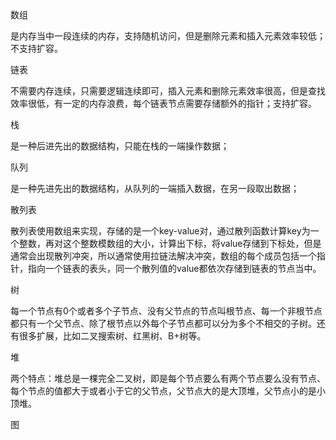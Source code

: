 数组

是内存当中一段连续的内存，支持随机访问，但是删除元素和插入元素效率较低；不支持扩容。

链表

不需要内存连续，只需要逻辑连续即可，插入元素和删除元素效率很高，但是查找效率很低，有一定的内存浪费，每个链表节点需要存储额外的指针；支持扩容。

栈

是一种后进先出的数据结构，只能在栈的一端操作数据；

队列

是一种先进先出的数据结构，从队列的一端插入数据，在另一段取出数据；

散列表

散列表使用数组来实现，存储的是一个key-value对，通过散列函数计算key为一个整数，再对这个整数模数组的大小，计算出下标，将value存储到下标处，但是通常会出现散列冲突，所以通常使用拉链法解决冲突，数组的每个成员包括一个指针，指向一个链表的表头，同一个散列值的value都依次存储到链表的节点当中。

树

每一个节点有0个或者多个子节点、没有父节点的节点叫根节点、每一个非根节点都只有一个父节点、除了根节点以外每个子节点都可以分为多个不相交的子树。还有很多扩展，比如二叉搜索树、红黑树、B+树等。

堆

两个特点：堆总是一棵完全二叉树，即是每个节点要么有两个节点要么没有节点、每个节点的值都大于或者小于它的父节点，父节点大的是大顶堆，父节点小的是小顶堆。

图